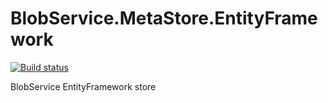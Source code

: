 # BlobService.MetaStore.EntityFramework
[![Build status](https://ci.appveyor.com/api/projects/status/ic46kapf4gpgu6oh?svg=true)](https://ci.appveyor.com/project/Aram/blobservice-store-entityframework)

BlobService EntityFramework store
